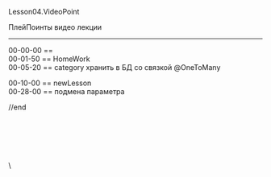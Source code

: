 ﻿
Lesson04.VideoPoint

ПлейПоинты видео лекции

---
00-00-00 ==   
00-01-50 == HomeWork   
00-05-20 == category хранить в БД со связкой @OneToMany

00-10-00 == newLesson  
00-28-00 == подмена параметра   










//end  

















\
\
\
\
\
\
